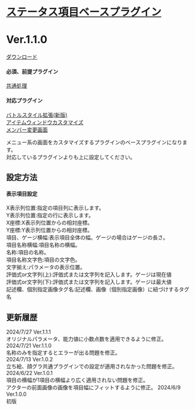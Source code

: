 # [ステータス項目ベースプラグイン](https://raw.githubusercontent.com/nuun888/MZ/master/NUUN_MenuParamListBase.js)
# Ver.1.1.0
[ダウンロード](https://raw.githubusercontent.com/nuun888/MZ/master/NUUN_MenuParamListBase.js)  
#### 必須、前提プラグイン
[共通処理](https://raw.githubusercontent.com/nuun888/MZ/master/NUUN_Base.js)  
#### 対応プラグイン
[バトルスタイル拡張(新版)](https://github.com/nuun888/MZ/blob/master/README/BattleStyleEX.md)  
[アイテムウィンドウカスタマイズ](https://github.com/nuun888/MZ/blob/master/README/ItemWindowEx.md)   
[メンバー変更画面](https://github.com/nuun888/MZ/blob/master/README/SceneFormation.md)  

メニュー系の画面をカスタマイズするプラグインのベースプラグインになります。  
対応しているプラグインよりも上に設定してください。  

## 設定方法
#### 表示項目設定
X表示列位置:指定の項目列に表示します。  
Y表示列位置:指定の行に表示します。  
X座標:X表示列位置からの相対座標。  
Y座標:Y表示列位置からの相対座標。  
項目、ゲージ横幅:表示項目全体の幅。ゲージの場合はゲージの長さ。  
項目名称横幅:項目名称の横幅。  
名称:項目の名称。  
項目名称文字色:項目の文字色。  
文字揃え:パラメータの表示位置。  
評価式or文字列(上):評価式または文字列を記入します。ゲージは現在値  
評価式or文字列(下):評価式または文字列を記入します。ゲージは最大値  
記述欄、個別指定画像タグ名:記述欄、画像（個別指定画像）に紐づけするタグ名  

## 更新履歴
2024/7/27 Ver.1.1.1  
オリジナルパラメータ、能力値に小数点数を適用できるように修正。  
2024/7/21 Ver.1.1.0  
名称のみを指定するとエラーが出る問題を修正。  
2024/7/13 Ver.1.0.2  
立ち絵、顔グラ共通プラグインでの設定が適用されなかった問題を修正。  
2024/6/22 Ver.1.0.1  
項目の横幅が1項目の横幅より広く適用されない問題を修正。  
アクターの前面画像の画像を項目幅にフィットするように修正。
2024/6/9 Ver.1.0.0  
初版  
